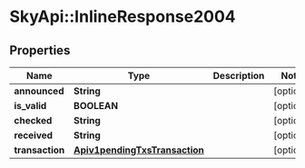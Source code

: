 # SkyApi::InlineResponse2004

## Properties
Name | Type | Description | Notes
------------ | ------------- | ------------- | -------------
**announced** | **String** |  | [optional] 
**is_valid** | **BOOLEAN** |  | [optional] 
**checked** | **String** |  | [optional] 
**received** | **String** |  | [optional] 
**transaction** | [**Apiv1pendingTxsTransaction**](Apiv1pendingTxsTransaction.md) |  | [optional] 


